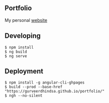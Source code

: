 ## Portfolio
My personal [website](https://gurveerdhindsa.github.io/portfolio/)

## Developing
```
$ npm install
$ ng build
$ ng serve
```

## Deployment
```
$ npm install -g angular-cli-ghpages
$ build --prod --base-href "https://gurveerdhindsa.github.io/portfolio/"
$ ngh --no-silent
```